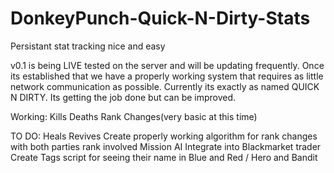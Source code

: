 # DonkeyPunch-Quick-N-Dirty-Stats
Persistant stat tracking nice and easy

v0.1 is being LIVE tested on the server and will be updating frequently.
Once its established that we have a properly working system that requires as little network communication as possible.
Currently its exactly as named QUICK N DIRTY. Its getting the job done but can be improved.

Working:
Kills
Deaths
Rank Changes(very basic at this time)

TO DO:
Heals
Revives
Create properly working algorithm for rank changes with both parties rank involved
Mission AI
Integrate into Blackmarket trader
Create Tags script for seeing their name in Blue and Red / Hero and Bandit

